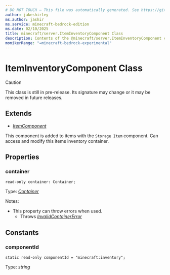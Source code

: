 ```yaml
---
# DO NOT TOUCH — This file was automatically generated. See https://github.com/mojang/minecraftapidocsgenerator to modify descriptions, examples, etc.
author: jakeshirley
ms.author: jashir
ms.service: minecraft-bedrock-edition
ms.date: 02/10/2025
title: minecraft/server.ItemInventoryComponent Class
description: Contents of the @minecraft/server.ItemInventoryComponent class.
monikerRange: "=minecraft-bedrock-experimental"
---
```

# ItemInventoryComponent Class

> [!CAUTION]
> This class is still in pre-release.  Its signature may change or it may be removed in future releases.

## Extends
- [*ItemComponent*](ItemComponent.md)

This component is added to items with the `Storage Item` component. Can access and modify this items inventory container.

## Properties

### **container**
`read-only container: Container;`

Type: [*Container*](Container.md)

Notes:
  - This property can throw errors when used.
    - Throws [*InvalidContainerError*](InvalidContainerError.md)

## Constants

### **componentId**
`static read-only componentId = "minecraft:inventory";`

Type: *string*
